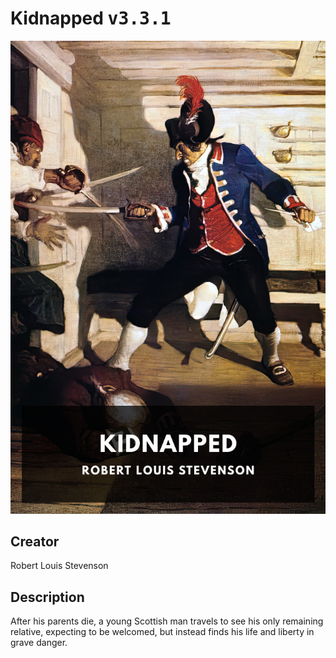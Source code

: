 
# Kidnapped <kbd>v3.3.1</kbd>

<center>
  <img src="./cover-1024.jpg"/>
</center>

## Creator
Robert Louis Stevenson

## Description
After his parents die, a young Scottish man travels to see his only remaining relative, expecting to be welcomed, but instead finds his life and liberty in grave danger.
